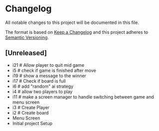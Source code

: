 # Changelog
All notable changes to this project will be documented in this file.

The format is based on [Keep a Changelog](http://keepachangelog.com/en/1.0.0/)
and this project adheres to [Semantic Versioning](http://semver.org/spec/v2.0.0.html).

## [Unreleased]
- i21 # Allow player to quit mid game
- i5 # check if game is finished after move
- i19 # show a message to the winner
- i17 # Check if board is full 
- i6 # add "random" ai strategy
- i4 # allow two players to play
- i11 # make a screen manager to handle switching between game and menu screen
- i3 # Create Player
- i2 # Create board
- Menu Screen
- Initial project Setup